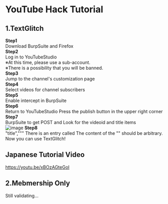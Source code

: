 # YouTube Hack Tutorial  
## 1.TextGlitch  
**Step1**  
Download BurpSuite and Firefox  
**Step2**  
Log in to YouTubeStudio  
※At this time, please use a sub-account.  
※There is a possibility that you will be banned.  
**Step3**  
Jump to the channel's customization page  
**Step4**  
Select videos for channel subscribers  
**Step5**  
Enable intercept in BurpSuite  
**Step6**  
Return to YouTubeStudio
Press the publish button in the upper right corner  
**Step7**  
BurpSuite to get POST and
Look for the videoid and title items  
![image](https://user-images.githubusercontent.com/85279289/210966367-187b493e-05b6-49ba-b04f-b7b9349fbd92.png)
**Step8**  
"title","""
There is an entry called
The content of the "" should be arbitrary.  
Now you can use TextGlitch!  
  
## Japanese Tutorial Video  
https://youtu.be/xBOzAGteGoI

## 2.Mebmership Only  
Still validating...  
